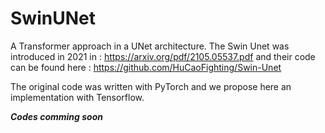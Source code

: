 # SwinUNet
A Transformer approach in a UNet architecture. The Swin Unet was introduced in 2021 in : https://arxiv.org/pdf/2105.05537.pdf and their code can be found here : https://github.com/HuCaoFighting/Swin-Unet

The original code was written with PyTorch and we propose here an implementation with Tensorflow.

***Codes comming soon***
